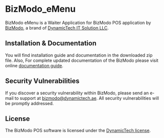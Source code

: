# BizModo_eMenu

BizModo eMenu is a Waiter Application for BizModo POS application by [BizModo](https://bizmodo.io), a brand of [DynamicTech IT Solution LLC](https://dynamictech.ae).

## Installation & Documentation
You will find installation guide and documentation in the downloaded zip file.
Also, For complete updated documentation of the BizModo please visit online [documentation guide](http://bizmodo.io/docs/).

## Security Vulnerabilities

If you discover a security vulnerability within BizModo, please send an e-mail to support at bizmodo@dynamictech.ae. All security vulnerabilities will be promptly addressed.

## License

The BizModo POS software is licensed under the [DynamicTech license](https://dynamictech.ae/terms-and-conditions).
